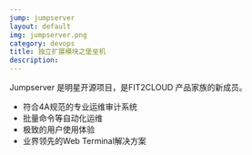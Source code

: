 ```yaml
---
jump: jumpserver
layout: default
img: jumpserver.png
category: devops
title: 独立扩展模块之堡垒机
description:
---
```

Jumpserver 是明星开源项目，是FIT2CLOUD 产品家族的新成员。
 * 符合4A规范的专业运维审计系统
 * 批量命令等自动化运维
 * 极致的用户使用体验
 * 业界领先的Web Terminal解决方案